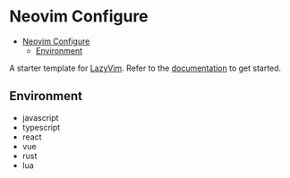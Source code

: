 # Neovim Configure

<!--toc:start-->

- [Neovim Configure](#neovim-configure)
  - [Environment](#environment)
  <!--toc:end-->

A starter template for [LazyVim](https://github.com/LazyVim/LazyVim).
Refer to the [documentation](https://lazyvim.github.io/installation) to get started.

## Environment

- javascript
- typescript
- react
- vue
- rust
- lua
